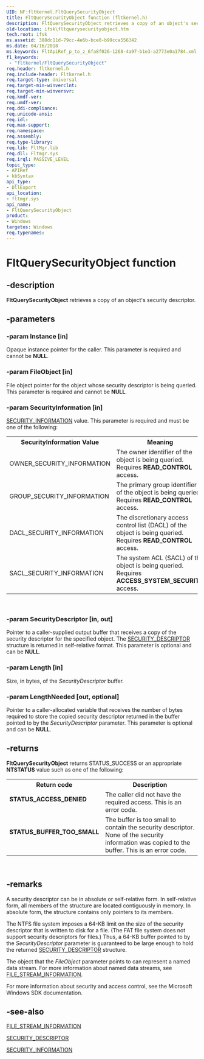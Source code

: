 ```yaml
---
UID: NF:fltkernel.FltQuerySecurityObject
title: FltQuerySecurityObject function (fltkernel.h)
description: FltQuerySecurityObject retrieves a copy of an object's security descriptor.
old-location: ifsk\fltquerysecurityobject.htm
tech.root: ifsk
ms.assetid: 388dc11d-79cc-4e6b-bce0-b99cca556342
ms.date: 04/16/2018
ms.keywords: FltApiRef_p_to_z_6fa8f026-1268-4a97-b1e3-a2773e0a1784.xml, FltQuerySecurityObject, FltQuerySecurityObject function [Installable File System Drivers], fltkernel/FltQuerySecurityObject, ifsk.fltquerysecurityobject
f1_keywords:
 - "fltkernel/FltQuerySecurityObject"
req.header: fltkernel.h
req.include-header: Fltkernel.h
req.target-type: Universal
req.target-min-winverclnt: 
req.target-min-winversvr: 
req.kmdf-ver: 
req.umdf-ver: 
req.ddi-compliance: 
req.unicode-ansi: 
req.idl: 
req.max-support: 
req.namespace: 
req.assembly: 
req.type-library: 
req.lib: FltMgr.lib
req.dll: Fltmgr.sys
req.irql: PASSIVE_LEVEL
topic_type:
- APIRef
- kbSyntax
api_type:
- DllExport
api_location:
- fltmgr.sys
api_name:
- FltQuerySecurityObject
product:
- Windows
targetos: Windows
req.typenames: 
---
```


# FltQuerySecurityObject function


## -description


<b>FltQuerySecurityObject</b> retrieves a copy of an object's security 
   descriptor.


## -parameters




### -param Instance [in]

Opaque instance pointer for the caller. This parameter is required and cannot be 
      <b>NULL</b>.


### -param FileObject [in]

File object pointer for the object whose security descriptor is being queried. This parameter is required 
      and cannot be <b>NULL</b>.


### -param SecurityInformation [in]


<a href="https://docs.microsoft.com/windows-hardware/drivers/ifs/security-information">SECURITY_INFORMATION</a> value. This parameter is 
       required and must be one of the following:

<table>
<tr>
<th>SecurityInformation Value</th>
<th>Meaning</th>
</tr>
<tr>
<td>
OWNER_SECURITY_INFORMATION

</td>
<td>
The owner identifier of the object is being queried. Requires <b>READ_CONTROL</b> 
          access.

</td>
</tr>
<tr>
<td>
GROUP_SECURITY_INFORMATION

</td>
<td>
The primary group identifier of the object is being queried. Requires 
          <b>READ_CONTROL</b> access.

</td>
</tr>
<tr>
<td>
DACL_SECURITY_INFORMATION

</td>
<td>
The discretionary access control list (DACL) of the object is being queried. Requires 
          <b>READ_CONTROL</b> access.

</td>
</tr>
<tr>
<td>
SACL_SECURITY_INFORMATION

</td>
<td>
The system ACL (SACL) of the object is being queried. Requires 
          <b>ACCESS_SYSTEM_SECURITY</b> access.

</td>
</tr>
</table>
 


### -param SecurityDescriptor [in, out]

Pointer to a caller-supplied output buffer that receives a copy of the security descriptor for the 
      specified object. The <a href="https://docs.microsoft.com/windows-hardware/drivers/ddi/ntifs/ns-ntifs-_security_descriptor">SECURITY_DESCRIPTOR</a> 
      structure is returned in self-relative format. This parameter is optional and can be 
      <b>NULL</b>.


### -param Length [in]

Size, in bytes, of the <i>SecurityDescriptor</i> buffer.


### -param LengthNeeded [out, optional]

Pointer to a caller-allocated variable that receives the number of bytes required to store the copied 
      security descriptor returned in the buffer pointed to by the <i>SecurityDescriptor</i> 
      parameter. This parameter is optional and can be <b>NULL</b>.


## -returns



<b>FltQuerySecurityObject</b> returns STATUS_SUCCESS or an appropriate 
      <b>NTSTATUS</b> value such as one of the following:

<table>
<tr>
<th>Return code</th>
<th>Description</th>
</tr>
<tr>
<td width="40%">
<dl>
<dt><b>STATUS_ACCESS_DENIED</b></dt>
</dl>
</td>
<td width="60%">
The caller did not have the required access. This is an error code.

</td>
</tr>
<tr>
<td width="40%">
<dl>
<dt><b>STATUS_BUFFER_TOO_SMALL</b></dt>
</dl>
</td>
<td width="60%">
The buffer is too small to contain the security descriptor. None of the security information was copied 
        to the buffer. This is an error code.

</td>
</tr>
</table>
 




## -remarks



A security descriptor can be in absolute or self-relative form. In self-relative form, all members of the 
     structure are located contiguously in memory. In absolute form, the structure contains only pointers to its 
     members.

The NTFS file system imposes a 64-KB limit on the size of the security descriptor that is written to disk for a 
     file. (The FAT file system does not support security descriptors for files.) Thus, a 64-KB buffer pointed to by 
     the <i>SecurityDescriptor</i> parameter is guaranteed to be large enough to hold the returned 
     <a href="https://docs.microsoft.com/windows-hardware/drivers/ddi/ntifs/ns-ntifs-_security_descriptor">SECURITY_DESCRIPTOR</a> structure.

The object that the <i>FileObject</i> parameter points to can represent a named data stream. 
     For more information about named data streams, see 
     <a href="https://docs.microsoft.com/windows-hardware/drivers/ddi/ntifs/ns-ntifs-_file_stream_information">FILE_STREAM_INFORMATION</a>.

For more information about security and access control, see the Microsoft Windows SDK documentation.




## -see-also




<a href="https://docs.microsoft.com/windows-hardware/drivers/ddi/ntifs/ns-ntifs-_file_stream_information">FILE_STREAM_INFORMATION</a>



<a href="https://docs.microsoft.com/windows-hardware/drivers/ddi/ntifs/ns-ntifs-_security_descriptor">SECURITY_DESCRIPTOR</a>



<a href="https://docs.microsoft.com/windows-hardware/drivers/ifs/security-information">SECURITY_INFORMATION</a>
 

 

